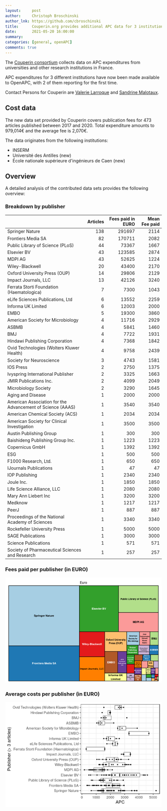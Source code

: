 ```yaml
---
layout:     post
author:     Christoph Broschinski
author_lnk: https://github.com/cbroschinski
title:      Couperin.org provides additional APC data for 3 institutions
date:       2021-05-20 16:00:00
summary:    
categories: [general, openAPC]
comments: true
---
```





The [Couperin consortium](https://couperin.org) collects data on APC expenditures from universities and other research institutions in France. 

APC expenditures for 3 different institutions have now been made available to OpenAPC, with 2 of them reporting for the first time.

Contact Persons for Couperin are [Valerie Larroque](mailto:valerie.larroque@couperin.org) and [Sandrine Malotaux](mailto:sandrine.malotaux@inp-toulouse.fr).

## Cost data



The new data set provided by Couperin covers publication fees for 473 articles published between 2017 and 2020. Total expenditure amounts to 979,014€ and the average fee is 2,070€.

The data originates from the following institutions:

- INSERM
- Université des Antilles (new)
- École nationale supérieure d'ingénieurs de Caen (new)


## Overview

A detailed analysis of the contributed data sets provides the following overview:

### Breakdown by publisher


|                                                           | Articles| Fees paid in EURO| Mean Fee paid|
|:----------------------------------------------------------|--------:|-----------------:|-------------:|
|Springer Nature                                            |      138|            291697|          2114|
|Frontiers Media SA                                         |       82|            170711|          2082|
|Public Library of Science (PLoS)                           |       44|             73367|          1667|
|Elsevier BV                                                |       43|            123585|          2874|
|MDPI AG                                                    |       43|             52625|          1224|
|Wiley-Blackwell                                            |       20|             43400|          2170|
|Oxford University Press (OUP)                              |       14|             29806|          2129|
|Impact Journals, LLC                                       |       13|             42126|          3240|
|Ferrata Storti Foundation (Haematologica)                  |        7|              7300|          1043|
|eLife Sciences Publications, Ltd                           |        6|             13552|          2259|
|Informa UK Limited                                         |        6|             12003|          2000|
|EMBO                                                       |        5|             19300|          3860|
|American Society for Microbiology                          |        4|             11716|          2929|
|ASBMB                                                      |        4|              5841|          1460|
|BMJ                                                        |        4|              7722|          1931|
|Hindawi Publishing Corporation                             |        4|              7368|          1842|
|Ovid Technologies (Wolters Kluwer Health)                  |        4|              9758|          2439|
|Society for Neuroscience                                   |        3|              4743|          1581|
|IOS Press                                                  |        2|              2750|          1375|
|Ivyspring International Publisher                          |        2|              3325|          1663|
|JMIR Publications Inc.                                     |        2|              4099|          2049|
|Microbiology Society                                       |        2|              3290|          1645|
|Aging and Disease                                          |        1|              2000|          2000|
|American Association for the Advancement of Science (AAAS) |        1|              3540|          3540|
|American Chemical Society (ACS)                            |        1|              2034|          2034|
|American Society for Clinical Investigation                |        1|              3500|          3500|
|Austin Publishing Group                                    |        1|               300|           300|
|Baishideng Publishing Group Inc.                           |        1|              1223|          1223|
|Copernicus GmbH                                            |        1|              1392|          1392|
|ESG                                                        |        1|               500|           500|
|F1000 Research, Ltd.                                       |        1|               650|           650|
|IJournals Publications                                     |        1|                47|            47|
|IOP Publishing                                             |        1|              2340|          2340|
|Joule Inc.                                                 |        1|              1850|          1850|
|Life Science Alliance, LLC                                 |        1|              2080|          2080|
|Mary Ann Liebert Inc                                       |        1|              3200|          3200|
|Medknow                                                    |        1|              1217|          1217|
|PeerJ                                                      |        1|               887|           887|
|Proceedings of the National Academy of Sciences            |        1|              3340|          3340|
|Rockefeller University Press                               |        1|              5000|          5000|
|SAGE Publications                                          |        1|              3000|          3000|
|Science Publications                                       |        1|               571|           571|
|Society of Pharmaceutical Sciences and Research            |        1|               257|           257|

### Fees paid per publisher (in EURO)

![plot of chunk tree_couperin_2021_05_20_full](/figure/tree_couperin_2021_05_20_full-1.png)

###  Average costs per publisher (in EURO)

![plot of chunk box_couperin_2021_05_20_publisher_full](/figure/box_couperin_2021_05_20_publisher_full-1.png)
